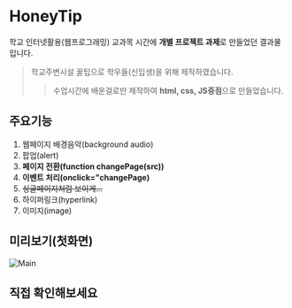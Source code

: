 # HoneyTip

학교 인터넷활용(웹프로그래밍) 교과목 시간에 **개별 프로젝트 과제**로 만들었던 결과물 입니다. 
>학교주변시설 꿀팁으로 학우들(신입생)을 위해 제작하였습니다.
>>수업시간에 배운걸로만 제작하여 **html, css, JS중점**으로 만들었습니다.

## 주요기능

1. 웹페이지 배경음악(background audio)
2. 팝업(alert)
3. **페이지 전환(function changePage(src))**
4. **이벤트 처리(onclick="changePage)**
5. ~~싱글페이지처럼 보이게...~~
6. 하이퍼링크(hyperlink)
7. 이미지(image)

## 미리보기(첫화면)

![Main](https://user-images.githubusercontent.com/48710889/73755179-fcd33780-47a8-11ea-9294-ec9eaf45bdf5.PNG)

## 직접 확인해보세요

